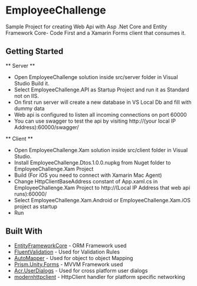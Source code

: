 # EmployeeChallenge

Sample Project for creating Web Api with Asp .Net Core and Entity Framework Core- Code First
and a Xamarin Forms client that consumes it.

## Getting Started

** Server **

* Open EmployeeChallenge solution inside src/server folder in Visual Studio Build it.
* Select EmployeeChallenge.API as Startup Project and run it as Standard not on IIS.
* On first run server will create a new database in VS Local Db and fill with dummy data
* Web api is configured to listen all incoming connections on port 60000
* You can use swagger to test the api by visiting http://(your local IP Address):60000/swagger/

** Client **
* Open EmployeeChallenge.Xam solution inside src/client folder in Visual Studio.
* Install EmployeeChallenge.Dtos.1.0.0.nupkg from Nuget folder to EmployeeChallenge.Xam Project
* Build (For iOS you need to connect with Xamarin Mac Agent)
* Change HttpClientBaseAddress constant of App.xaml.cs in EmployeeChallenge.Xam Project
  to http://(Local IP Address that web api runs):60000/
* Select EmployeeChallenge.Xam.Android or EmployeeChallenge.Xam.iOS project as startup
* Run

## Built With

* [EntityFrameworkCore](https://www.nuget.org/packages/Microsoft.EntityFrameworkCore/2.0.1) - ORM Framework used
* [FluentValidation](https://www.nuget.org/packages/FluentValidation/7.4.0) - Used for Validation Rules
* [AutoMapper](https://www.nuget.org/packages/AutoMapper/6.2.2) - Used for object to object Mapping
* [Prism.Unity.Forms](https://www.nuget.org/packages/Prism.Unity.Forms/7.0.0.396) - MVVM Framework used
* [Acr.UserDialogs](https://www.nuget.org/packages/Acr.UserDialogs/7.0.1) - Used for cross platform user dialogs
* [modernhttpclient](https://www.nuget.org/packages/modernhttpclient/2.4.2) - HttpClient handler for platform specific networking




